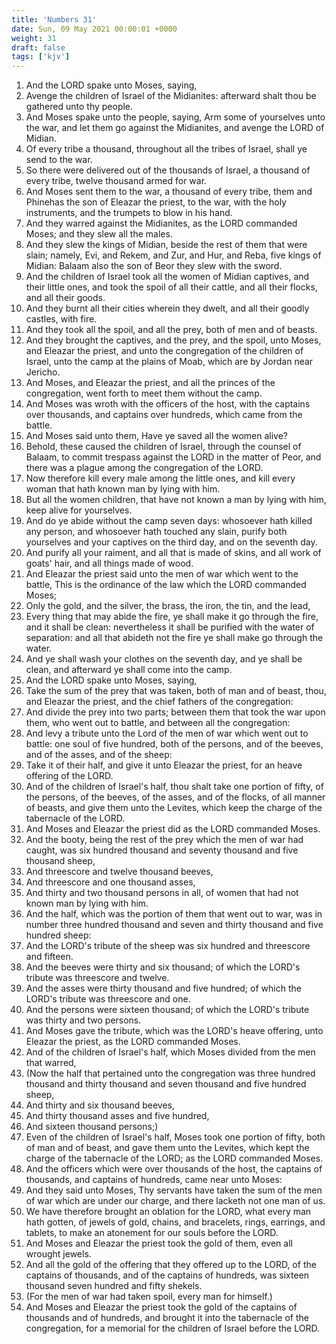 ```yaml
---
title: 'Numbers 31'
date: Sun, 09 May 2021 00:00:01 +0000
weight: 31
draft: false
tags: ['kjv'] 
---
```


1. And the LORD spake unto Moses, saying,
2. Avenge the children of Israel of the Midianites: afterward shalt thou be gathered unto thy people.
3. And Moses spake unto the people, saying, Arm some of yourselves unto the war, and let them go against the Midianites, and avenge the LORD of Midian.
4. Of every tribe a thousand, throughout all the tribes of Israel, shall ye send to the war.
5. So there were delivered out of the thousands of Israel, a thousand of every tribe, twelve thousand armed for war.
6. And Moses sent them to the war, a thousand of every tribe, them and Phinehas the son of Eleazar the priest, to the war, with the holy instruments, and the trumpets to blow in his hand.
7. And they warred against the Midianites, as the LORD commanded Moses; and they slew all the males.
8. And they slew the kings of Midian, beside the rest of them that were slain; namely, Evi, and Rekem, and Zur, and Hur, and Reba, five kings of Midian: Balaam also the son of Beor they slew with the sword.
9. And the children of Israel took all the women of Midian captives, and their little ones, and took the spoil of all their cattle, and all their flocks, and all their goods.
10. And they burnt all their cities wherein they dwelt, and all their goodly castles, with fire.
11. And they took all the spoil, and all the prey, both of men and of beasts.
12. And they brought the captives, and the prey, and the spoil, unto Moses, and Eleazar the priest, and unto the congregation of the children of Israel, unto the camp at the plains of Moab, which are by Jordan near Jericho.
13. And Moses, and Eleazar the priest, and all the princes of the congregation, went forth to meet them without the camp.
14. And Moses was wroth with the officers of the host, with the captains over thousands, and captains over hundreds, which came from the battle.
15. And Moses said unto them, Have ye saved all the women alive?
16. Behold, these caused the children of Israel, through the counsel of Balaam, to commit trespass against the LORD in the matter of Peor, and there was a plague among the congregation of the LORD.
17. Now therefore kill every male among the little ones, and kill every woman that hath known man by lying with him.
18. But all the women children, that have not known a man by lying with him, keep alive for yourselves.
19. And do ye abide without the camp seven days: whosoever hath killed any person, and whosoever hath touched any slain, purify both yourselves and your captives on the third day, and on the seventh day.
20. And purify all your raiment, and all that is made of skins, and all work of goats' hair, and all things made of wood.
21. And Eleazar the priest said unto the men of war which went to the battle, This is the ordinance of the law which the LORD commanded Moses;
22. Only the gold, and the silver, the brass, the iron, the tin, and the lead,
23. Every thing that may abide the fire, ye shall make it go through the fire, and it shall be clean: nevertheless it shall be purified with the water of separation: and all that abideth not the fire ye shall make go through the water.
24. And ye shall wash your clothes on the seventh day, and ye shall be clean, and afterward ye shall come into the camp.
25. And the LORD spake unto Moses, saying,
26. Take the sum of the prey that was taken, both of man and of beast, thou, and Eleazar the priest, and the chief fathers of the congregation:
27. And divide the prey into two parts; between them that took the war upon them, who went out to battle, and between all the congregation:
28. And levy a tribute unto the Lord of the men of war which went out to battle: one soul of five hundred, both of the persons, and of the beeves, and of the asses, and of the sheep:
29. Take it of their half, and give it unto Eleazar the priest, for an heave offering of the LORD.
30. And of the children of Israel's half, thou shalt take one portion of fifty, of the persons, of the beeves, of the asses, and of the flocks, of all manner of beasts, and give them unto the Levites, which keep the charge of the tabernacle of the LORD.
31. And Moses and Eleazar the priest did as the LORD commanded Moses.
32. And the booty, being the rest of the prey which the men of war had caught, was six hundred thousand and seventy thousand and five thousand sheep,
33. And threescore and twelve thousand beeves,
34. And threescore and one thousand asses,
35. And thirty and two thousand persons in all, of women that had not known man by lying with him.
36. And the half, which was the portion of them that went out to war, was in number three hundred thousand and seven and thirty thousand and five hundred sheep:
37. And the LORD's tribute of the sheep was six hundred and threescore and fifteen.
38. And the beeves were thirty and six thousand; of which the LORD's tribute was threescore and twelve.
39. And the asses were thirty thousand and five hundred; of which the LORD's tribute was threescore and one.
40. And the persons were sixteen thousand; of which the LORD's tribute was thirty and two persons.
41. And Moses gave the tribute, which was the LORD's heave offering, unto Eleazar the priest, as the LORD commanded Moses.
42. And of the children of Israel's half, which Moses divided from the men that warred,
43. (Now the half that pertained unto the congregation was three hundred thousand and thirty thousand and seven thousand and five hundred sheep,
44. And thirty and six thousand beeves,
45. And thirty thousand asses and five hundred,
46. And sixteen thousand persons;)
47. Even of the children of Israel's half, Moses took one portion of fifty, both of man and of beast, and gave them unto the Levites, which kept the charge of the tabernacle of the LORD; as the LORD commanded Moses.
48. And the officers which were over thousands of the host, the captains of thousands, and captains of hundreds, came near unto Moses:
49. And they said unto Moses, Thy servants have taken the sum of the men of war which are under our charge, and there lacketh not one man of us.
50. We have therefore brought an oblation for the LORD, what every man hath gotten, of jewels of gold, chains, and bracelets, rings, earrings, and tablets, to make an atonement for our souls before the LORD.
51. And Moses and Eleazar the priest took the gold of them, even all wrought jewels.
52. And all the gold of the offering that they offered up to the LORD, of the captains of thousands, and of the captains of hundreds, was sixteen thousand seven hundred and fifty shekels.
53. (For the men of war had taken spoil, every man for himself.)
54. And Moses and Eleazar the priest took the gold of the captains of thousands and of hundreds, and brought it into the tabernacle of the congregation, for a memorial for the children of Israel before the LORD.

